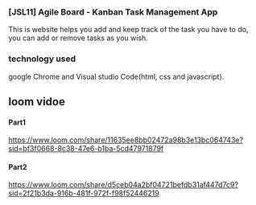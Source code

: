 ### [JSL11] Agile Board - Kanban Task Management App
This is website helps you add and keep track of the task you have to do, you can add or remove tasks as you wish.

### technology used
google Chrome and Visual studio Code(html, css and javascript).

## loom vidoe 
 #### Part1 
 https://www.loom.com/share/11635ee8bb02472a98b3e13bc064743e?sid=bf3f0668-8c38-47e6-b1ba-5cd47971879f
 #### Part2
 https://www.loom.com/share/d5ceb04a2bf04721befdb31af447d7c9?sid=2f21b3da-916b-481f-972f-f98f52446219
